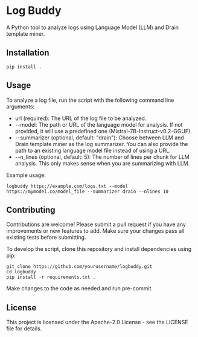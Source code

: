 Log Buddy
=========

A Python tool to analyze logs using Language Model (LLM) and Drain template miner.

Installation
------------

    pip install .

Usage
-----

To analyze a log file, run the script with the following command line arguments:
- url (required): The URL of the log file to be analyzed.
- --model: The path or URL of the language model for analysis. If not provided, it will use a predefined one (Mistral-7B-Instruct-v0.2-GGUF).
- --summarizer (optional, default: "drain"): Choose between LLM and Drain template miner as the log summarizer. You can also provide the path to an existing language model file instead of using a URL.
- --n_lines (optional, default: 5): The number of lines per chunk for LLM analysis. This only makes sense when you are summarizing with LLM.

Example usage:

    logbuddy https://example.com/logs.txt --model https://mymodel.co/model_file --summarizer drain --nlines 10


Contributing
------------

Contributions are welcome! Please submit a pull request if you have any improvements or new features to add. Make sure your changes pass all existing tests before submitting.

To develop the script, clone this repository and install dependencies using pip:

    git clone https://github.com/yourusername/logbuddy.git
    cd logbuddy
    pip install -r requirements.txt .

Make changes to the code as needed and run pre-commit.

License
-------

This project is licensed under the Apache-2.0 License - see the LICENSE file for details.
